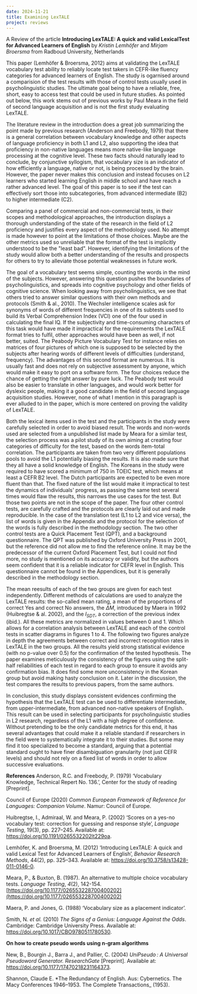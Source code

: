 ```yaml
---
date: 2024-11-21
title: Examining LexTALE
project: reviews
---
```



A Review of the article **Introducing LexTALE: A quick and valid LexicalTest for Advanced Learners of English** by *Kristin Lemhöfer* and *Mirjam Broersma* from Radboud University, Netherlands

This paper (Lemhöfer & Broersma, 2012) aims at validating the LexTALE vocabulary test ability to reliably locate test takers in CEFR-like fluency categories for advanced learners of English. The study is ogarnised around a comparision of the test results with those of control tests usually used in psycholinguistic studies. The ultimate goal being to have a reliable, free, short, easy to access test that could be used in future studies. As pointed out below, this work stems out of previous works by Paul Meara in the field of second language acquisition and is not the first study evaluating LexTALE.

The literature review in the introduction does a great job summarizing the point made by previous research (Anderson and Freebody, 1979) that there is a general correlation between vocabulary knowledge and other aspects of language proficiency in both L1 and L2, also supporting the idea that proficiency in non-native languages means more native-like language processing at the cognitive level. These two facts should naturally lead to conclude, by conjunctive syllogism, that vocabulary size is an indicator of how efficiently a language, native or not, is being processed by the brain. However, the paper never makes this conclusion and instead focuses on L2 learners who started learning English in middle school and have reach a rather advanced level. The goal of this paper is to see if the test can effectively sort those into subcategories, from advanced intermediate (B2) to higher intermediate (C2).

Comparing a panel of commercial and non-commercial tests, in their scopes and methodological approaches, the introduction displays a thorough understanding of the state of the research in the field of L2 proficiency and justifies every aspect of the methodology used. No attempt is made however to point at the limitations of those choices. Maybe are the other metrics used so unreliable that the format of the test is implicitly understood to be the "least bad". However, identifying the limitations of the study would allow both a better understanding of the results and prospects for others to try to alleviate those potential weaknesses in future work.

The goal of a vocabulary test seems simple, counting the words in the mind of the subjects. However, answering this question pushes the boundaries of psycholinguistics, and spreads into cognitive psychology and other fields of cognitive science. When looking away from psycholinguistics, we see that others tried to answer similar questions with their own methods and protocols (Smith & al., 2010). The Wechsler intelligence scales ask for synonyms of words of different frequencies in one of its subtests used to build its Verbal Comprehension Index (VCI) one of the four used in calculating the final IQ. If the subjectivity and time-consuming characters of this task would have made it impractical for the requirements the LexTALE format tries to fulfil, other approaches would have been as well, if not better, suited. The Peabody Picture Vocabulary Test for instance relies on matrices of four pictures of which one is supposed to be selected by the subjects after hearing words of different levels of difficulties (understand, frequency). The advantages of this second format are numerous. It is usually fast and does not rely on subjective assessment by anyone, which would make it easy to port on a software form. The four choices reduce the chance of getting the right answer by pure luck. The Peabody test would also be easier to translate in other languages, and would work better for dyslexic people, making it a good candidate in the field of second language acquisition studies. However, none of what I mention in this paragraph is ever alluded to in the paper, which is more centered on proving the validity of LexTALE.

Both the lexical items used in the test and the participants in the study were carefully selected in order to avoid biased result. The words and non-words used are selected from a unpublished list made by Meara for a similar test, the selection process was a pilot study of its own aiming at creating four categories of difficulty for the test, based on the words item-total correlation. The participants are taken from two very different populations pools to avoid the L1 potentially biasing the results. It is also made sure that they all have a solid knowledge of English. The Koreans in the study were required to have scored a minimum of 750 in TOEIC test, which means at least a CEFR B2 level. The Dutch participants are expected to be even more fluent than that. The fixed nature of the list would make it impractical to test the dynamics of individuals' progress, as passing the same test several times would flaw the results, this narrows the use cases for the test. But those two points are not in the scope of the paper. The four other control tests, are carefully crafted and the protocols are clearly laid out and made reproducible. In the case of the translation test (L1 to L2 and vice versa), the list of words is given in the Appendix and the protocol for the selection of the words is fully described in the methodology section. The two other control tests are a Quick Placement Test (QPT), and a background questionnaire. The QPT was published by Oxford University Press in 2001, but the reference did not allow me to find the reference online. It may be the predecessor of the current Oxford Placement Test, but I could not find more, no study is mentioned on its accuracy or validity, but the authors seem confident that it is a reliable indicator for CEFR level in English. This questionnaire cannot be found in the Appendices, but it is generally described in the methodology section.

The mean reesults of each of the two groups are given for each test independently. Different methods of calculations are used to analyze the LexTALE results: the so-called mean rating, a mean of the proportions of correct Yes and correct No answers, the $ΔM$, introduced by Maera in 1992 (Huibregtse & al. 2002), and the $I_{SDT}$, a correction of the previous index (ibid.). All these metrics are normalized in values between 0 and 1. Which allows for a correlation analysis between LexTALE and each of the control tests in scatter diagrams in figures 1 to 4. The following two figures analyze in depth the agreements between correct and incorrect recognition rates in LexTALE in the two groups. All the results yield strong statistical evidence (with no p-value over 0.5) for the confirmation of the tested hypothesis. The paper examines meticulously the consistency of the figures using the split-half reliabilities of each test in regard to each group to ensure it avoids any confirmation bias. It does find some more unconsistency in the Korean group but avoid making hasty conclusion on it. Later in the discussion, the test compares the results to previous papers, from the same authors.

In conclusion, this study displays consistent evidences confirming the hypothesis that the LexTALE test can be used to differentiate intermediate, from upper-intermediate, from advanced non-native speakers of English. This result can be used in selecting participants for psycholinguistic studies in L2 research, regardless of the L1 with a high degree of confidence. Without pretending to be the only candidate metrics for this end, it has several advantages that could make it a reliable standard if researchers in the field were to systematically integrate it to their studies. But some may find it too specialized to become a standard, arguing that a potential standard ought to have finer disambiguation granularity (not just CEFR levels) and should not rely on a fixed list of words in order to allow successive evaluations.

**References**
Anderson, R.C. and Freebody, P. (1979) ‘Vocabulary Knowledge, Technical Repert No. 136.’, Center for the study of reading [Preprint].

Council of Europe (2020) _Common European Framework of Reference for Languages: Companion Volume_. Namur: Council of Europe.

Huibregtse, I., Admiraal, W. and Meara, P. (2002) ‘Scores on a yes-no vocabulary test: correction for guessing and response style’, _Language Testing_, 19(3), pp. 227–245. Available at: https://doi.org/10.1191/0265532202lt229oa.

Lemhöfer, K. and Broersma, M. (2012) ‘Introducing LexTALE: A quick and valid Lexical Test for Advanced Learners of English’, _Behavior Research Methods_, 44(2), pp. 325–343. Available at: https://doi.org/10.3758/s13428-011-0146-0.

Meara, P., & Buxton, B. (1987). An alternative to multiple choice vocabulary tests. _Language Testing_, _4_(2), 142-154. [https://doi.org/10.1177/026553228700400202](https://doi.org/10.1177/026553228700400202)

Maera, P. and Jones, G. (1988) ‘Vocabulary size as a placement indicator’.

Smith, N. _et al._ (2010) _The Signs of a Genius: Language Against the Odds_. Cambridge: Cambridge University Press. Available at: https://doi.org/10.1017/CBO9780511780530.

**On how to create pseudo words using n-gram algorithms**

New, B., Bourgin J., Barra J., and Pallier, C. (2004) *UniPseudo : A Universal Pseudoword Generator.* _ResearchGate_ [Preprint]. Available at: https://doi.org/10.1177/17470218231164373.

Shannon, Claude E. *The Redundancy of English. Aus: Cybernetics. The Macy Conferences 1946–1953. The Complete Transactions_ (1953).
